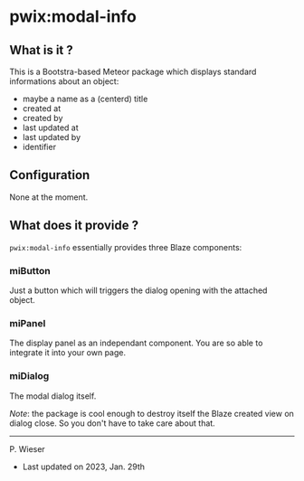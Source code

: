 # pwix:modal-info

## What is it ?

This is a Bootstra-based Meteor package which displays standard informations about an object:

- maybe a name as a (centerd) title
- created at
- created by
- last updated at
- last updated by
- identifier

## Configuration

None at the moment.

## What does it provide ?

`pwix:modal-info` essentially provides three Blaze components:

### miButton

Just a button which will triggers the dialog opening with the attached object.

### miPanel

The display panel as an independant component. You are so able to integrate it into your own page.

### miDialog

The modal dialog itself.

_Note_: the package is cool enough to destroy itself the Blaze created view on dialog close. So you don't have to take care about that.

---
P. Wieser
- Last updated on 2023, Jan. 29th
